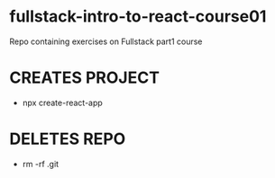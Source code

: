 # fullstack-intro-to-react-course01
Repo containing exercises on Fullstack part1 course 


# CREATES PROJECT
- npx create-react-app <project-title>

# DELETES REPO 
- rm -rf .git